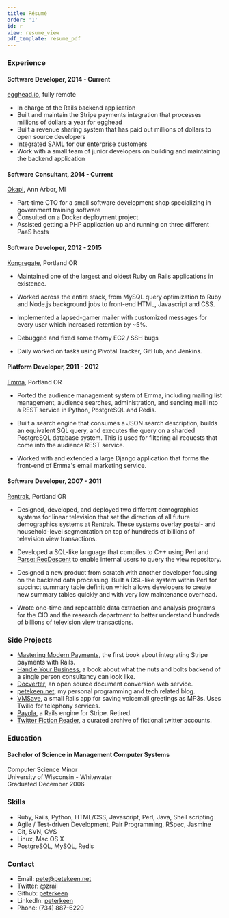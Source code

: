 ```yaml
---
title: Résumé
order: '1'
id: r
view: resume_view
pdf_template: resume_pdf
---
```


### Experience

#### Software Developer, 2014 - Current ####

[egghead.io](https://egghead.io/), fully remote

* In charge of the Rails backend application
* Built and maintain the Stripe payments integration that processes millions of dollars a year for egghead
* Built a revenue sharing system that has paid out millions of dollars to open source developers
* Integrated SAML for our enterprise customers
* Work with a small team of junior developers on building and maintaining the backend application

#### Software Consultant, 2014 - Current ####

[Okapi](http://www.okapi.io), Ann Arbor, MI

* Part-time CTO for a small software development shop specializing in government training software
* Consulted on a Docker deployment project
* Assisted getting a PHP application up and running on three different PaaS hosts

#### Software Developer, 2012 - 2015 ####

[Kongregate](http://www.kongregate.com), Portland OR

* Maintained one of the largest and oldest Ruby on Rails applications in existence.

* Worked across the entire stack, from MySQL query optimization to Ruby and Node.js background jobs to front-end HTML, Javascript and CSS.

* Implemented a lapsed-gamer mailer with customized messages for every user which increased retention by ~5%.

* Debugged and fixed some thorny EC2 / SSH bugs

* Daily worked on tasks using Pivotal Tracker, GitHub, and Jenkins.

#### Platform Developer, 2011 - 2012 ###

[Emma](http://www.myemma.com), Portland OR

* Ported the audience management system of Emma, including mailing list management, audience searches, administration, and sending mail into a REST service in Python, PostgreSQL and Redis.

* Built a search engine that consumes a JSON search description, builds an equivalent SQL query, and executes the query on a sharded PostgreSQL database system. This is used for filtering all requests that come into the audience REST service.

* Worked with and extended a large Django application that forms the front-end of Emma's email marketing service.


#### Software Developer, 2007 - 2011 ###

[Rentrak](http://www.rentrak.com), Portland OR

* Designed, developed, and deployed two different demographics systems for linear television that set the direction of all future demographics systems at Rentrak. These systems overlay postal- and household-level segmentation on top of hundreds of billions of television view transactions.

* Developed a SQL-like language that compiles to C++ using Perl and [Parse::RecDescent](http://search.cpan.org/dist/Parse-RecDescent) to enable internal users to query the view repository.

* Designed a new product from scratch with another developer focusing on the backend data processing. Built a DSL-like system within Perl for succinct summary table definition which allows developers to create new summary tables quickly and with very low maintenance overhead.
  
* Wrote one-time and repeatable data extraction and analysis programs for the CIO and the research department to better understand hundreds of billions of television view transactions. 

### Side Projects

* [Mastering Modern Payments](https://www.petekeen.net/mastering-modern-payments), the first book about integrating Stripe payments with Rails.
* [Handle Your Business](https://www.petekeen.net/handle-your-business), a book about what the nuts and bolts backend of a single person consultancy can look like.
* [Docverter](http://www.docverter.com), an open source document conversion web service.
* [petekeen.net](https://www.petekeen.net), my personal programming and tech related blog.
* [VMSave](https://vmsave.petekeen.net), a small Rails app for saving voicemail greetings as MP3s. Uses Twilio for telephony services.
* [Payola](https://www.payola.io), a Rails engine for Stripe. Retired.
* [Twitter Fiction Reader](http://twitter-fiction-reader.herokuapp.com), a curated archive of fictional twitter accounts.

### Education

#### Bachelor of Science in Management Computer Systems

Computer Science Minor  
University of Wisconsin - Whitewater  
Graduated December 2006  


### Skills

* Ruby, Rails, Python, HTML/CSS, Javascript, Perl, Java, Shell scripting
* Agile / Test-driven Development, Pair Programming, RSpec, Jasmine
* Git, SVN, CVS
* Linux, Mac OS X
* PostgreSQL, MySQL, Redis

### Contact

* Email: [pete@petekeen.net](mailto:pete@petekeen.net)
* Twitter: [@zrail](http://twitter.com/zrail)
* Github: [peterkeen](https://github.com/peterkeen)
* LinkedIn: [peterkeen](http://www.linkedin.com/in/peterkeen)
* Phone: (734) 887-6229

